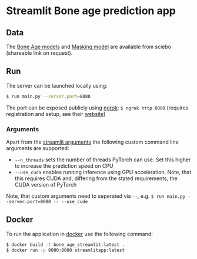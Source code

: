 # Streamlit Bone age prediction app


## Data
The [Bone Age models](https://uni-bonn.sciebo.de/apps/files/?dir=/bone2gene%20backup/models/best_models&fileid=1922683453) and [Masking model](https://uni-bonn.sciebo.de/apps/files/?dir=/bone2gene%20backup/masks/models/pretrained_tensormask_cosine/ckp&fileid=1922659654) are available from sciebo (shareable link on request).

## Run

The server can be launched locally using:

```bash
$ run main.py --server.port=8080
```
The port can be exposed publicly using [ngrok](https://ngrok.com/): `$ ngrok http 8080` (requires registration and setup, see their [website](https://ngrok.com/))

### Arguments
Apart from the [streamlit arguments](https://docs.streamlit.io/library/advanced-features/cli)
the following custom command line arguments are supported:
 * `--n_threads` sets the number of threads PyTorch can use. Set this higher to increase the prediction speed on CPU
 * `--use_cuda` enables running inference using GPU acceleration. Note, that this requires CUDA and, differing from the stated requirements, the CUDA version of PyTorch

Note, that custom arguments need to seperated via `--`, e.g. `$ run main.py --server.port=8080 -- --use_cude`



## Docker

To run the application in [docker](https://www.section.io/engineering-education/how-to-deploy-streamlit-app-with-docker/)
use the following command:

```bash
$ docker build -t bone_age_streamlit:latest .
$ docker run -p 8080:8080 streamlitapp:latest
```